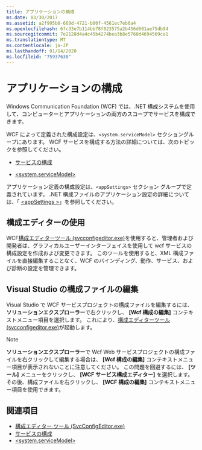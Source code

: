 ```yaml
---
title: アプリケーションの構成
ms.date: 03/30/2017
ms.assetid: a2f995b0-669d-4721-b00f-4561ec7eb6a4
ms.openlocfilehash: 6fc33e7b114bb78f823575a2b456d601ae75db94
ms.sourcegitcommit: 7e2128d4a4c45b4274bea3b8e5760d4694569ca1
ms.translationtype: MT
ms.contentlocale: ja-JP
ms.lasthandoff: 01/14/2020
ms.locfileid: "75937638"
---
```

# <a name="configuring-your-application"></a>アプリケーションの構成
Windows Communication Foundation (WCF) では、.NET 構成システムを使用して、コンピューターとアプリケーションの両方のスコープでサービスを構成できます。  
  
 WCF によって定義された構成設定は、`<system.serviceModel>` セクショングループにあります。 WCF サービスを構成する方法の詳細については、次のトピックを参照してください。  
  
- [サービスの構成](../configuring-services.md)  
  
- [\<system.serviceModel>](../../configure-apps/file-schema/wcf/system-servicemodel.md)  
  
 アプリケーション定義の構成設定は、`<appSettings>` セクション グループで定義されています。 .NET 構成ファイルのアプリケーション設定の詳細については、「 [\<appSettings >](https://docs.microsoft.com/previous-versions/dotnet/netframework-4.0/ms228154(v=vs.100))」を参照してください。  
  
## <a name="using-the-configuration-editor"></a>構成エディターの使用  
 WCF[構成エディターツール (svcconfigeditor.exe)](../configuration-editor-tool-svcconfigeditor-exe.md)を使用すると、管理者および開発者は、グラフィカルユーザーインターフェイスを使用して wcf サービスの構成設定を作成および変更できます。 このツールを使用すると、XML 構成ファイルを直接編集することなく、WCF のバインディング、動作、サービス、および診断の設定を管理できます。  
  
## <a name="editing-configuration-files-in-visual-studio"></a>Visual Studio の構成ファイルの編集  
 Visual Studio で WCF サービスプロジェクトの構成ファイルを編集するには、**ソリューションエクスプローラー**で右クリックし、 **[Wcf 構成の編集]** コンテキストメニュー項目を選択します。 これにより、[構成エディターツール (svcconfigeditor.exe)](../configuration-editor-tool-svcconfigeditor-exe.md)が起動します。  
  
> [!NOTE]
> **ソリューションエクスプローラー**で Wcf Web サービスプロジェクトの構成ファイルを右クリックして編集する場合は、 **[Wcf 構成の編集]** コンテキストメニュー項目が表示されないことに注意してください。 この問題を回避するには、 **[ツール]** メニューをクリックし、 **[WCF サービス構成エディター]** を選択します。 その後、構成ファイルを右クリックし、 **[WCF 構成の編集]** コンテキストメニュー項目を使用できます。  
  
## <a name="see-also"></a>関連項目

- [構成エディター ツール (SvcConfigEditor.exe)](../configuration-editor-tool-svcconfigeditor-exe.md)
- [サービスの構成](../configuring-services.md)
- [\<system.serviceModel>](../../configure-apps/file-schema/wcf/system-servicemodel.md)
